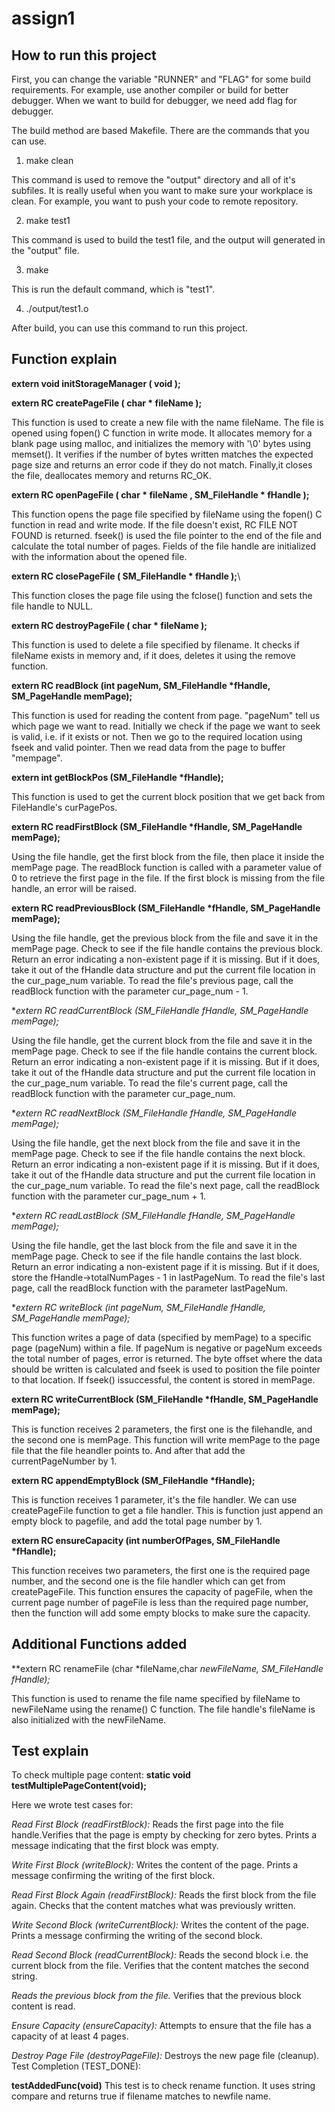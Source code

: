 # assign1

## How to run this project

First, you can change the variable "RUNNER" and "FLAG" for some build requirements. For example, use another compiler or build for better debugger. When we want to build for debugger, we need add flag for debugger.

The build method are based Makefile. There are the commands that you can use.

1) make clean

This command is used to remove the "output" directory and all of it's subfiles. It is really useful when you want to make sure your workplace is clean. For example, you want to push your code to remote repository.

2) make test1

This command is used to build the test1 file, and the output will generated in the "output" file.


3) make

This is run the default command, which is "test1".

4) ./output/test1.o

After build, you can use this command to run this project.


## Function explain

**extern void initStorageManager ( void );**

**extern RC createPageFile ( char * fileName );**

This function is used to create a new file with the name fileName. The file is opened using fopen() C function in write mode.  It allocates memory for a blank page using malloc, and initializes the memory with '\0' bytes using memset(). It verifies if the number of bytes written matches the expected page size and returns an error code if they do not match. Finally,it closes the file, deallocates memory and returns RC_OK.

**extern RC openPageFile ( char * fileName , SM_FileHandle * fHandle );**

This function opens the page file specified by fileName using the fopen() C function in read and write mode. If the file doesn't exist, RC FILE NOT FOUND is returned. fseek() is used the file pointer to the end of the file and calculate the total number of pages. Fields of the file handle are initialized with the information about the opened file.


**extern RC closePageFile ( SM_FileHandle * fHandle );**\

This function closes the page file using the fclose() function and sets the file handle to NULL. 

**extern RC destroyPageFile ( char * fileName );**

This function is used to delete a file specified by filename. It checks if fileName exists in memory and, if it does, deletes it using the remove function. 

**extern RC readBlock (int pageNum, SM_FileHandle \*fHandle, SM_PageHandle memPage);**

This function is used for reading the content from page. "pageNum" tell us which page we want to read. Initially we check if the page we want to seek is valid, i.e. if it exists or not. Then we go to the required location using fseek and valid pointer. Then we read data from the page to buffer "mempage".

**extern int getBlockPos (SM_FileHandle \*fHandle);**

This function is used to get the current block position that we get back from FileHandle's curPagePos.

**extern RC readFirstBlock (SM_FileHandle \*fHandle, SM_PageHandle memPage);**

Using the file handle, get the first block from the file, then place it inside the memPage page. The readBlock function is called with a parameter value of 0 to retrieve the first page in the file. If the first block is missing from the file handle, an error will be raised.

**extern RC readPreviousBlock (SM_FileHandle \*fHandle, SM_PageHandle memPage);**

Using the file handle, get the previous block from the file and save it in the memPage page. Check to see if the file handle contains the previous block. Return an error indicating a non-existent page if it is missing. But if it does, take it out of the fHandle data structure and put the current file location in the cur_page_num variable. To read the file's previous page, call the readBlock function with the parameter cur_page_num - 1.

**extern RC readCurrentBlock (SM_FileHandle *fHandle, SM_PageHandle memPage);**

Using the file handle, get the current block from the file and save it in the memPage page. Check to see if the file handle contains the current block. Return an error indicating a non-existent page if it is missing. But if it does, take it out of the fHandle data structure and put the current file location in the cur_page_num variable. To read the file's current page, call the readBlock function with the parameter cur_page_num.

**extern RC readNextBlock (SM_FileHandle *fHandle, SM_PageHandle memPage);**

Using the file handle, get the next block from the file and save it in the memPage page. Check to see if the file handle contains the next block. Return an error indicating a non-existent page if it is missing. But if it does, take it out of the fHandle data structure and put the current file location in the cur_page_num variable. To read the file's next page, call the readBlock function with the parameter cur_page_num + 1.

**extern RC readLastBlock (SM_FileHandle *fHandle, SM_PageHandle memPage);**

Using the file handle, get the last block from the file and save it in the memPage page. Check to see if the file handle contains the last block. Return an error indicating a non-existent page if it is missing. But if it does, store the fHandle->totalNumPages - 1 in lastPageNum. To read the file's last page, call the readBlock function with the parameter lastPageNum.

**extern RC writeBlock (int pageNum, SM_FileHandle *fHandle, SM_PageHandle memPage);**

This function writes a page of data (specified by memPage) to a specific page (pageNum) within a file. If pageNum is negative or pageNum exceeds the total number of pages, error is returned. The byte offset where the data should be written is calculated and fseek is used to position the file pointer to that location. If fseek() issuccessful, the content is stored in memPage.

**extern RC writeCurrentBlock (SM_FileHandle \*fHandle, SM_PageHandle memPage);**

This is function receives 2 parameters, the first one is the filehandle, and the second one is memPage.
This function will write memPage to the page file that the file heandler points to. And after that add the currentPageNumber by 1.

**extern RC appendEmptyBlock (SM_FileHandle \*fHandle);**

This is function receives 1 parameter, it's the file handler. We can use createPageFile function to get a file handler.
This is function just append an empty block to pagefile, and add the total page number by 1.

**extern RC ensureCapacity (int numberOfPages, SM_FileHandle \*fHandle);**

This function receives two parameters, the first one is the required page number, and the second one is the file handler which can get from createPageFile.
This function ensures the capacity of pageFile, when the current page number of pageFile is less than the required page number, then the function will add some empty blocks to make sure the capacity.

## Additional Functions added

**extern RC renameFile (char *fileName,char *newFileName, SM_FileHandle *fHandle);**

This function is used to rename the file name specified by fileName to newFileName using the rename() C function. The file handle's fileName is also initialized with the newFileName.

## Test explain

To check multiple page content:
**static void testMultiplePageContent(void);**

Here we wrote test cases for:

*Read First Block (readFirstBlock):*
Reads the first page into the file handle.Verifies that the page is empty by checking for zero bytes. Prints a message indicating that the first block was empty.

*Write First Block (writeBlock):*
Writes the content of the page. Prints a message confirming the writing of the first block.

*Read First Block Again (readFirstBlock):*
Reads the first block from the file again. Checks that the content matches what was previously written.

*Write Second Block (writeCurrentBlock):*
Writes the content of the page. Prints a message confirming the writing of the second block.

*Read Second Block (readCurrentBlock):*
Reads the second block i.e. the current block from the file. Verifies that the content matches the second string.

*Reads the previous block from the file.*
Verifies that the previous block content is read. 

*Ensure Capacity (ensureCapacity):*
Attempts to ensure that the file has a capacity of at least 4 pages.

*Destroy Page File (destroyPageFile):*
Destroys the new page file (cleanup). Test Completion (TEST_DONE):

**testAddedFunc(void)**
This test is to check rename function. It uses string compare and returns true if filename matches to newfile name.


